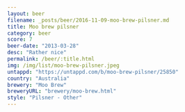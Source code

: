 ```yaml
---
layout: beer
filename: _posts/beer/2016-11-09-moo-brew-pilsner.md
title: Moo brew pilsner
category: beer
score: 7
beer-date: "2013-03-28"
desc: "Rather nice"
permalink: /beer/:title.html
img: /img/list/moo-brew-pilsner.jpeg
untappd: "https://untappd.com/b/moo-brew-pilsner/25850"
country: "Australia"
brewery: "Moo Brew"
breweryURL: "brewery/moo-brew.html"
style: "Pilsner - Other"
---
```

